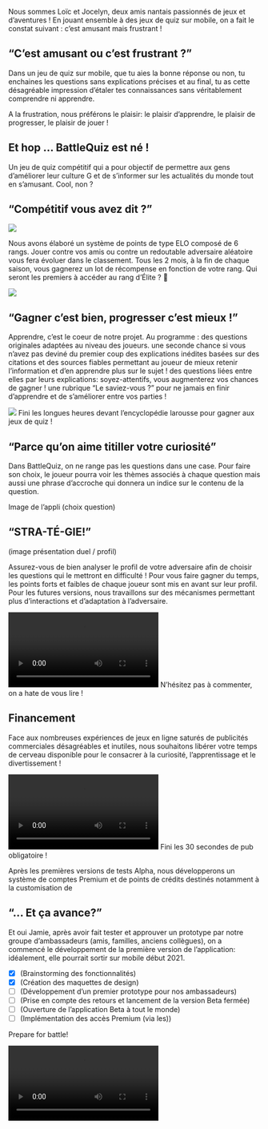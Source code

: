 Nous sommes Loïc et Jocelyn, deux amis nantais passionnés de jeux et d’aventures !
En jouant ensemble à des jeux de quiz sur mobile, on a fait le constat suivant : c’est amusant mais frustrant !

## “C’est amusant ou c’est frustrant ?”

Dans un jeu de quiz sur mobile, que tu aies la bonne réponse ou non, tu enchaines les questions sans explications précises et au final, tu as cette désagréable impression d’étaler tes connaissances sans véritablement comprendre ni apprendre.

A la frustration, nous préférons le plaisir: le plaisir d’apprendre, le plaisir de progresser, le plaisir de jouer !

## Et hop … BattleQuiz est né !

Un jeu de quiz compétitif qui a pour objectif de permettre aux gens d’améliorer leur culture G et de s’informer sur les actualités du monde tout en s’amusant. Cool, non ?

## “Compétitif vous avez dit ?”

![](https://images.jeugeek.com/uploads/images-content/grades-overwatch-ranked-paliers.jpg)

Nous avons élaboré un système de points de type ELO composé de 6 rangs.
Jouer contre vos amis ou contre un redoutable adversaire aléatoire vous fera évoluer dans le classement. Tous les 2 mois, à la fin de chaque saison, vous gagnerez un lot de récompense en fonction de votre rang.
Qui seront les premiers à accéder au rang d’Élite ? 💪

![](https://media3.giphy.com/media/3o7bu57lYhUEFiYDSM/giphy.gif)

## “Gagner c’est bien, progresser c’est mieux !”

Apprendre, c’est le coeur de notre projet. Au programme :
des questions originales adaptées au niveau des joueurs.
une seconde chance si vous n’avez pas deviné du premier coup
des explications inédites basées sur des citations et des sources fiables permettant au joueur de mieux retenir l’information et d’en apprendre plus sur le sujet !
des questions liées entre elles par leurs explications: soyez-attentifs, vous augmenterez vos chances de gagner ! 
une rubrique “Le saviez-vous ?” pour ne jamais en finir d’apprendre et de s’améliorer entre vos parties !


![](https://media.giphy.com/media/i45Wufh14ggPMgSvrC/giphy.gif)
Fini les longues heures devant l’encyclopédie larousse pour gagner aux jeux de quiz !

## “Parce qu’on aime titiller votre curiosité”


Dans BattleQuiz, on ne range pas les questions dans une case. Pour faire son choix, le joueur pourra voir les thèmes associés à chaque question mais aussi une phrase d’accroche qui donnera un indice sur le contenu de la question.

Image de l’appli (choix question)

## “STRA-TÉ-GIE!”


(image présentation duel / profil)

Assurez-vous de bien analyser le profil de votre adversaire afin de choisir les questions qui le mettront en difficulté ! Pour vous faire gagner du temps, les points forts et faibles de chaque joueur sont mis en avant sur leur profil.
Pour les futures versions, nous travaillons sur des mécanismes permettant plus d’interactions et d’adaptation à l’adversaire. 

![](https://media3.giphy.com/media/3R9LDINpbGX2o/giphy.mp4)
N’hésitez pas à commenter, on a hate de vous lire !


## Financement


Face aux nombreuses expériences de jeux en ligne saturés de publicités commerciales désagréables et inutiles, nous souhaitons libérer votre temps de cerveau disponible pour le consacrer à la curiosité, l’apprentissage et le divertissement !

![](https://media0.giphy.com/media/h9CwMia6QbZuw/giphy.mp4)
Fini les 30 secondes de pub obligatoire !

Après les premières versions de tests Alpha, nous développerons un système de comptes Premium et de points de crédits destinés notamment à la customisation de 

## “... Et ça avance?”

Et oui Jamie, après avoir fait tester et approuver un prototype par notre groupe d’ambassadeurs (amis, familles, anciens collègues), on a commencé le développement de la première version de l’application: idéalement, elle pourrait sortir sur mobile début 2021. 

- [x] (Brainstorming des fonctionnalités)
- [x] (Création des maquettes de design)
- [ ] (Développement d’un premier prototype pour nos ambassadeurs)
- [ ] (Prise en compte des retours et lancement de la version Beta fermée)
- [ ] (Ouverture de l’application Beta à tout le monde)
- [ ] (Implémentation des accès Premium (via les))

Prepare for battle!

![](https://media1.giphy.com/media/61tYloUgq1eOk/giphy.mp4)
